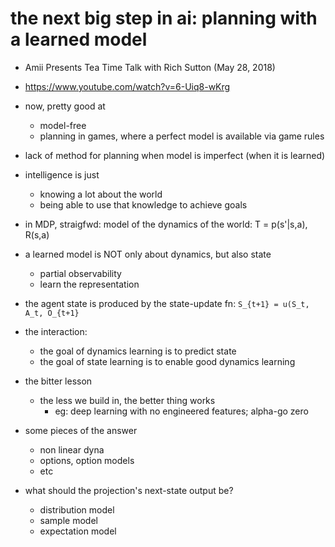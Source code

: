 # the next big step in ai: planning with a learned model
* Amii Presents Tea Time Talk with Rich Sutton (May 28, 2018)
* https://www.youtube.com/watch?v=6-Uiq8-wKrg

* now, pretty good at
  * model-free
  * planning in games, where a perfect model is available via game rules
* lack of method for planning when model is imperfect (when it is learned)

* intelligence is just
  * knowing a lot about the world
  * being able to use that knowledge to achieve goals

* in MDP, straigfwd: model of the dynamics of the world: T = p(s'|s,a), R(s,a)
* a learned model is NOT only about dynamics, but also state
  * partial observability
  * learn the representation
* the agent state is produced by the state-update fn:
  `S_{t+1} = u(S_t, A_t, O_{t+1}`
* the interaction:
  * the goal of dynamics learning is to predict state
  * the goal of state learning is to enable good dynamics learning

* the bitter lesson
  * the less we build in, the better thing works
    * eg: deep learning with no engineered features; alpha-go zero

* some pieces of the answer
  * non linear dyna
  * options, option models
  * etc

* what should the projection's next-state output be?
  * distribution model
  * sample model
  * expectation model
